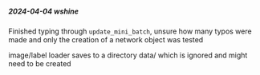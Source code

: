 ##### 2024-04-04 wshine

Finished typing through `update_mini_batch`, unsure how many typos were made and
only the creation of a network object was tested

image/label loader saves to a directory data/ which is ignored and might need to
be created
